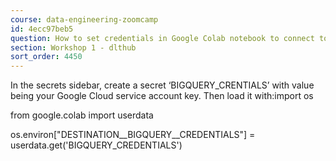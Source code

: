 ```yaml
---
course: data-engineering-zoomcamp
id: 4ecc97beb5
question: How to set credentials in Google Colab notebook to connect to BigQuery
section: Workshop 1 - dlthub
sort_order: 4450
---
```


In the secrets sidebar, create a secret ‘BIGQUERY_CRENTIALS’ with value being your Google Cloud service account key. Then load it with:import os

from google.colab import userdata

os.environ["DESTINATION__BIGQUERY__CREDENTIALS"] = userdata.get('BIGQUERY_CREDENTIALS')


